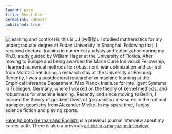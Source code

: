 ```yaml
---
layout: page
title: Short bio
permalink: /about/
published: true
---
```

![learning and control](/images/atom.png)
Hi, this is JJ (朱家傑). I studied mathematics for my undergraduate degree at Fudan University in Shanghai. Following that, I received doctoral training in numerical analysis and optimization during my Ph.D. study guided by William Hager at the University of Florida. After moving to Europe and being awarded the Marie Curie Individual Fellowship, I learned numerical methods for robust nonlinear optimization and control from Moritz Diehl during a research stay at the University of Freiburg. Recently, I was a postdoctoral researcher in machine learning at the Empirical Inference Department, Max Planck Institute for Intelligent Systems in Tübingen, Germany, where I worked on the theory of kernel methods, and robustness for machine learning. Recently and since moving to Berlin, I learned the theory of gradient flows of 
(probability) measures in the optimal transport geometry
from Alexander Mielke. In my spare time, I enjoy science fiction and playing sports.

[Here (in both German and English)](https://jj-zhu.github.io/file/fvb-journal-interview.pdf) is a previous journal interview about my career path.
There is also a previous [article in a magazine interview](https://www.mariecuriealumni.eu/mcaa-magazine/february-2019/innovative-technologies/european-approach-artificial-intelligence).

